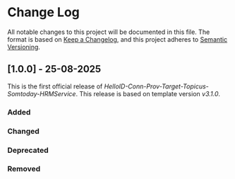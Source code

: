 # Change Log

All notable changes to this project will be documented in this file. The format is based on [Keep a Changelog](https://keepachangelog.com), and this project adheres to [Semantic Versioning](https://semver.org).

## [1.0.0] - 25-08-2025

This is the first official release of _HelloID-Conn-Prov-Target-Topicus-Somtoday-HRMService_. This release is based on template version _v3.1.0_.

### Added

### Changed

### Deprecated

### Removed
